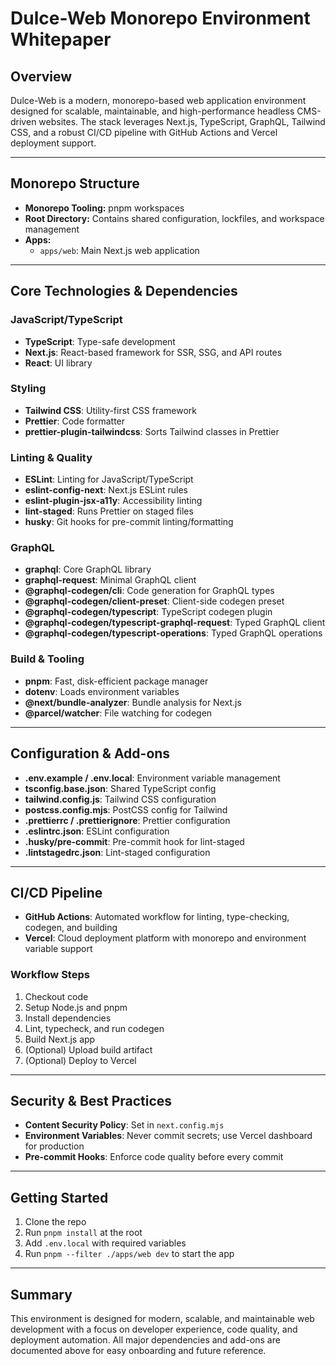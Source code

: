# Dulce-Web Monorepo Environment Whitepaper

## Overview

Dulce-Web is a modern, monorepo-based web application environment designed for scalable, maintainable, and high-performance headless CMS-driven websites. The stack leverages Next.js, TypeScript, GraphQL, Tailwind CSS, and a robust CI/CD pipeline with GitHub Actions and Vercel deployment support.

---

## Monorepo Structure

- **Monorepo Tooling:** pnpm workspaces
- **Root Directory:** Contains shared configuration, lockfiles, and workspace management
- **Apps:**
  - `apps/web`: Main Next.js web application

---

## Core Technologies & Dependencies

### JavaScript/TypeScript

- **TypeScript**: Type-safe development
- **Next.js**: React-based framework for SSR, SSG, and API routes
- **React**: UI library

### Styling

- **Tailwind CSS**: Utility-first CSS framework
- **Prettier**: Code formatter
- **prettier-plugin-tailwindcss**: Sorts Tailwind classes in Prettier

### Linting & Quality

- **ESLint**: Linting for JavaScript/TypeScript
- **eslint-config-next**: Next.js ESLint rules
- **eslint-plugin-jsx-a11y**: Accessibility linting
- **lint-staged**: Runs Prettier on staged files
- **husky**: Git hooks for pre-commit linting/formatting

### GraphQL

- **graphql**: Core GraphQL library
- **graphql-request**: Minimal GraphQL client
- **@graphql-codegen/cli**: Code generation for GraphQL types
- **@graphql-codegen/client-preset**: Client-side codegen preset
- **@graphql-codegen/typescript**: TypeScript codegen plugin
- **@graphql-codegen/typescript-graphql-request**: Typed GraphQL client
- **@graphql-codegen/typescript-operations**: Typed GraphQL operations

### Build & Tooling

- **pnpm**: Fast, disk-efficient package manager
- **dotenv**: Loads environment variables
- **@next/bundle-analyzer**: Bundle analysis for Next.js
- **@parcel/watcher**: File watching for codegen

---

## Configuration & Add-ons

- **.env.example / .env.local**: Environment variable management
- **tsconfig.base.json**: Shared TypeScript config
- **tailwind.config.js**: Tailwind CSS configuration
- **postcss.config.mjs**: PostCSS config for Tailwind
- **.prettierrc / .prettierignore**: Prettier configuration
- **.eslintrc.json**: ESLint configuration
- **.husky/pre-commit**: Pre-commit hook for lint-staged
- **.lintstagedrc.json**: Lint-staged configuration

---

## CI/CD Pipeline

- **GitHub Actions**: Automated workflow for linting, type-checking, codegen, and building
- **Vercel**: Cloud deployment platform with monorepo and environment variable support

### Workflow Steps

1. Checkout code
2. Setup Node.js and pnpm
3. Install dependencies
4. Lint, typecheck, and run codegen
5. Build Next.js app
6. (Optional) Upload build artifact
7. (Optional) Deploy to Vercel

---

## Security & Best Practices

- **Content Security Policy**: Set in `next.config.mjs`
- **Environment Variables**: Never commit secrets; use Vercel dashboard for production
- **Pre-commit Hooks**: Enforce code quality before every commit

---

## Getting Started

1. Clone the repo
2. Run `pnpm install` at the root
3. Add `.env.local` with required variables
4. Run `pnpm --filter ./apps/web dev` to start the app

---

## Summary

This environment is designed for modern, scalable, and maintainable web development with a focus on developer experience, code quality, and deployment automation. All major dependencies and add-ons are documented above for easy onboarding and future reference.
